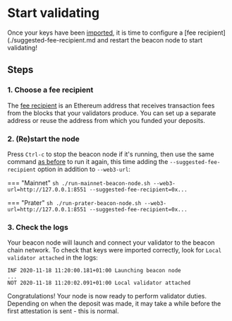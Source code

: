 # Start validating

Once your keys have been [imported](./keys.md), it is time to configure a [fee recipient](./suggested-fee-recipient.md and restart the beacon node to start validating!

## Steps

### 1. Choose a fee recipient

The [fee recipient](./suggested-fee-recipient.md) is an Ethereum address that receives transaction fees from the blocks that your validators produce. You can set up a separate address or reuse the address from which you funded your deposits.

### 2. (Re)start the node

Press `Ctrl-c` to stop the beacon node if it's running, then use the same command [as before]() to run it again, this time adding the `--suggested-fee-recipient` option in addition to `--web3-url`:

=== "Mainnet"
    ```sh
    ./run-mainnet-beacon-node.sh --web3-url=http://127.0.0.1:8551 --suggested-fee-recipient=0x...
    ```

=== "Prater"
    ```sh
    ./run-prater-beacon-node.sh --web3-url=http://127.0.0.1:8551 --suggested-fee-recipient=0x...
    ```

### 3. Check the logs

Your beacon node will launch and connect your validator to the beacon chain network. To check that keys were imported correctly, look for `Local validator attached` in the logs:

```
INF 2020-11-18 11:20:00.181+01:00 Launching beacon node
...
NOT 2020-11-18 11:20:02.091+01:00 Local validator attached
```

Congratulations! Your node is now ready to perform validator duties. Depending on when the deposit was made, it may take a while before the first attestation is sent - this is normal.
